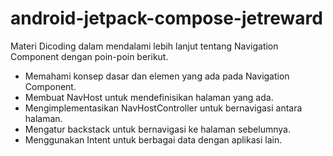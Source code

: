 # android-jetpack-compose-jetreward
Materi Dicoding dalam mendalami lebih lanjut tentang Navigation Component dengan poin-poin berikut.

- Memahami konsep dasar dan elemen yang ada pada Navigation Component.
- Membuat NavHost untuk mendefinisikan halaman yang ada.
- Mengimplementasikan NavHostController untuk bernavigasi antara halaman.
- Mengatur backstack untuk bernavigasi ke halaman sebelumnya.
- Menggunakan Intent untuk berbagai data dengan aplikasi lain.
